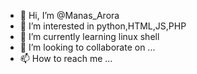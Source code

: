 - 👋 Hi, I’m @Manas_Arora
- 👀 I’m interested in python,HTML,JS,PHP
- 🌱 I’m currently learning linux shell
- 💞️ I’m looking to collaborate on ...
- 📫 How to reach me ...

